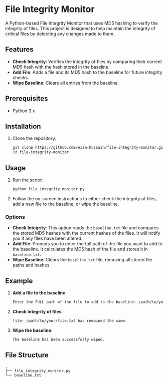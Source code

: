# File Integrity Monitor

A Python-based File Integrity Monitor that uses MD5 hashing to verify the integrity of files. This project is designed to help maintain the integrity of critical files by detecting any changes made to them.

## Features

- **Check Integrity**: Verifies the integrity of files by comparing their current MD5 hash with the hash stored in the baseline.
- **Add File**: Adds a file and its MD5 hash to the baseline for future integrity checks.
- **Wipe Baseline**: Clears all entries from the baseline.

## Prerequisites

- Python 3.x

## Installation

1. Clone the repository:
    ```sh
    git clone https://github.com/eisa-hussain/file-integrity-monitor.git
    cd file-integrity-monitor
    ```

## Usage

1. Run the script:
    ```sh
    python file_integrity_monitor.py
    ```

2. Follow the on-screen instructions to either check the integrity of files, add a new file to the baseline, or wipe the baseline.

### Options

- **Check Integrity**: This option reads the `baseline.txt` file and compares the stored MD5 hashes with the current hashes of the files. It will notify you if any files have been altered.
- **Add File**: Prompts you to enter the full path of the file you want to add to the baseline. It calculates the MD5 hash of the file and stores it in `baseline.txt`.
- **Wipe Baseline**: Clears the `baseline.txt` file, removing all stored file paths and hashes.

## Example

1. **Add a file to the baseline**:
    ```sh
    Enter the FULL path of the file to add to the baseline: /path/to/your/file.txt
    ```

2. **Check integrity of files**:
    ```sh
    file: /path/to/your/file.txt has remained the same.
    ```

3. **Wipe the baseline**:
    ```sh
    The baseline has been successfully wiped.
    ```

## File Structure

```plaintext
.
├── file_integrity_monitor.py
└── baseline.txt
